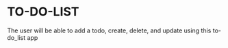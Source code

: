 # TO-DO-LIST
The user will be able to add a todo, create, delete, and update using this to-do_list app
